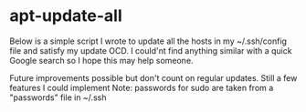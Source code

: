 # apt-update-all
Below is a simple script I wrote to update all the hosts in my ~/.ssh/config file and satisfy my update OCD.
I could'nt find anything similar with a quick Google search so I hope this may help someone.

Future improvements possible but don't count on regular updates. Still a few features I could implement
 Note: passwords for sudo are taken from a "passwords" file in ~/.ssh
